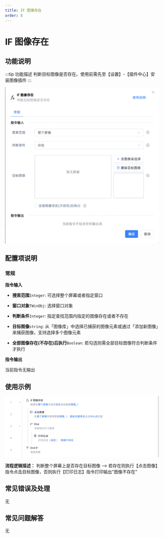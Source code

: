 ```yaml
---
title: IF 图像存在
order: 8
---
```


# IF 图像存在

## 功能说明

:::tip 功能描述
判断目标图像是否存在。使用前需先至【设置】-【插件中心】安装图像插件
:::

![image-20250227145502512](../../assets/image-20250227145502512.png)

## 配置项说明

### 常规

**指令输入**

- **搜索范围**`Integer`: 可选择整个屏幕或者指定窗口
- **窗口对象**`TWinObj`: 选择窗口对象
- **判断条件**`Integer`: 指定查找范围内指定的图像存在或者不存在
- **目标图像**`string`: 从「图像库」中选择已捕获的图像元素或通过「添加新图像」来捕获图像，支持选择多个图像元素

- **全部图像存在(不存在)后执行**`Boolean`: 若勾选则需全部目标图像符合判断条件才执行

**指令输出**

当前指令无输出

## 使用示例

![image-20250227145256228](../../assets/image-20250227145256228.png)

**流程逻辑描述：** 判断整个屏幕上是否存在目标图像 --> 若存在则执行【点击图像】指令点击目标图像，否则执行【打印日志】指令打印输出"图像不存在"

## 常见错误及处理

无

## 常见问题解答

无

